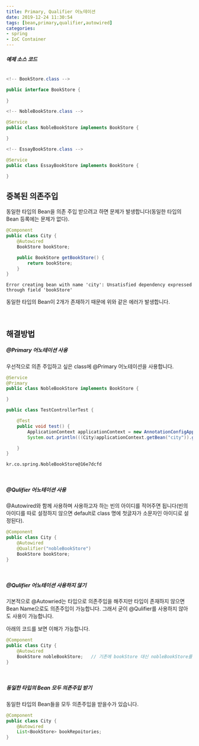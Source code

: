 ```yaml
---
title: Primary, Qualifier 어노테이션
date: 2019-12-24 11:30:54
tags: [bean,primary,qualifier,autowired]
categories:
- spring
- IoC Container
---
```


##### 예제 소스 코드

```java

<!-- BookStore.class -->

public interface BookStore {
    
}

<!-- NobleBookStore.class -->

@Service
public class NobleBookStore implements BookStore {

}

<!-- EssayBookStore.class -->

@Service
public class EssayBookStore implements BookStore {

}
```

## 중복된 의존주입

동일한 타입의 Bean을 의존 주입 받으려고 하면 문제가 발생합니다(동일한 타입의 Bean 등록에는 문제가 없다).

```java
@Component
public class City {
    @Autowired
    BookStore bookStore;

    public BookStore getBookStore() {
        return bookStore;
    }
}
```

```
Error creating bean with name 'city': Unsatisfied dependency expressed through field 'bookStore'
```

동일한 타입의 Bean이 2개가 존재하기 때문에 위와 같은 에러가 발생합니다.

<br>

## 해결방법

##### @Primary 어노테이션 사용

우선적으로 의존 주입하고 싶은 class에 @Primary 어노테이션을 사용합니다.

```java
@Service
@Primary
public class NobleBookStore implements BookStore {

}
```

```java
public class TestControllerTest {

    @Test
    public void test() {
        ApplicationContext applicationContext = new AnnotationConfigApplicationContext(BeanConfig.class);
        System.out.println(((City)applicationContext.getBean("city")).getBookStore());

    }
}
```

```
kr.co.spring.NobleBookStore@16e7dcfd
```

<br>

##### @Qulifier 어노테이션 사용

@Autowired와 함께 사용하며 사용하고자 하는 빈의 아이디를 적어주면 됩니다(빈의 아이디를 따로 설정하지 않으면 default로 class 명에 첫글자가 소문자인 아이디로 설정된다).

```java
@Component
public class City {
    @Autowired
    @Qualifier("nobleBookStore")
    BookStore bookStore;
}
```

<br>

##### @Qulifier 어노테이션 사용하지 않기

기본적으로 @Autowried는 타입으로 의존주입을 해주지만 타입이 존재하지 않으면 Bean Name으로도 의존주입이 가능합니다. 그래서 굳이 @Qulifier를 사용하지 않아도 사용이 가능합니다. 

아래의 코드를 보면 이해가 가능합니다.

```java
@Component
public class City {
    @Autowired
    BookStore nobleBookStore;   // 기존에 bookStore 대신 nobleBookStore를 사용하과 있다.
}
```

<br>

##### 동일한 타입의 Bean 모두 의존주입 받기

동일한 타입의 Bean들을 모두 의존주입을 받을수가 있습니다.

```java
@Component
public class City {
    @Autowired
    List<BookStore> bookRepoitories;   
}
```
